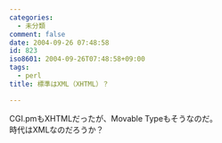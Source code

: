 ```yaml
---
categories:
  - 未分類
comment: false
date: 2004-09-26 07:48:58
id: 823
iso8601: 2004-09-26T07:48:58+09:00
tags:
  - perl
title: 標準はXML（XHTML）？

---
```


<div class="entry-body">
                                 <p>CGI.pmもXHTMLだったが、Movable Typeもそうなのだ。<br />
時代はXMLなのだろうか？</p>
                              </div>    	